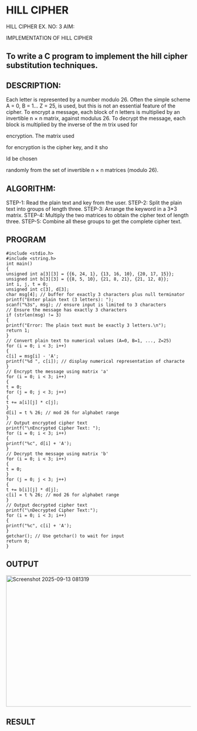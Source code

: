 # HILL CIPHER
HILL CIPHER
EX. NO: 3 AIM:
 

IMPLEMENTATION OF HILL CIPHER
 
## To write a C program to implement the hill cipher substitution techniques.

## DESCRIPTION:

Each letter is represented by a number modulo 26. Often the simple scheme A = 0, B
= 1... Z = 25, is used, but this is not an essential feature of the cipher. To encrypt a message, each block of n letters is  multiplied by an invertible n × n matrix, against modulus 26. To
decrypt the message, each block is multiplied by the inverse of the m trix used for
 
encryption. The matrix used
 
for encryption is the cipher key, and it sho
 
ld be chosen
 
randomly from the set of invertible n × n matrices (modulo 26).


## ALGORITHM:

STEP-1: Read the plain text and key from the user. STEP-2: Split the plain text into groups of length three. STEP-3: Arrange the keyword in a 3*3 matrix.
STEP-4: Multiply the two matrices to obtain the cipher text of length three.
STEP-5: Combine all these groups to get the complete cipher text.

## PROGRAM 
```
#include <stdio.h>
#include <string.h>
int main()
{
unsigned int a[3][3] = {{6, 24, 1}, {13, 16, 10}, {20, 17, 15}};
unsigned int b[3][3] = {{8, 5, 10}, {21, 8, 21}, {21, 12, 8}};
int i, j, t = 0;
unsigned int c[3], d[3];
char msg[4]; // buffer for exactly 3 characters plus null terminator
printf("Enter plain text (3 letters): ");
scanf("%3s", msg); // ensure input is limited to 3 characters
// Ensure the message has exactly 3 characters
if (strlen(msg) != 3)
{
printf("Error: The plain text must be exactly 3 letters.\n");
return 1;
}
// Convert plain text to numerical values (A=0, B=1, ..., Z=25)
for (i = 0; i < 3; i++)
{
c[i] = msg[i] - 'A';
printf("%d ", c[i]); // display numerical representation of characte
}
// Encrypt the message using matrix 'a'
for (i = 0; i < 3; i++)
{
t = 0;
for (j = 0; j < 3; j++)
{
t += a[i][j] * c[j];
}
d[i] = t % 26; // mod 26 for alphabet range
}
// Output encrypted cipher text
printf("\nEncrypted Cipher Text: ");
for (i = 0; i < 3; i++)
{
printf("%c", d[i] + 'A');
}
// Decrypt the message using matrix 'b'
for (i = 0; i < 3; i++)
{
t = 0;
}
for (j = 0; j < 3; j++)
{
t += b[i][j] * d[j];
c[i] = t % 26; // mod 26 for alphabet range
}
// Output decrypted cipher text
printf("\nDecrypted Cipher Text:");
for (i = 0; i < 3; i++)
{
printf("%c", c[i] + 'A');
}
getchar(); // Use getchar() to wait for input
return 0;
}

```
## OUTPUT
<img width="915" height="358" alt="Screenshot 2025-09-13 081319" src="https://github.com/user-attachments/assets/816a75ed-a24c-46fc-92c4-e330928e2f98" />

## RESULT
